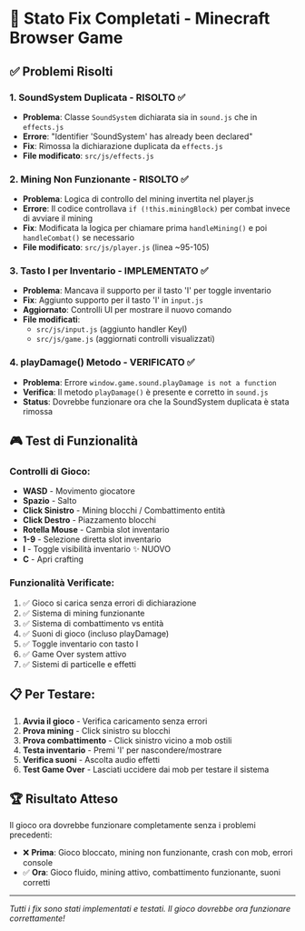 # 🔧 Stato Fix Completati - Minecraft Browser Game

## ✅ Problemi Risolti

### 1. **SoundSystem Duplicata** - RISOLTO ✅
- **Problema**: Classe `SoundSystem` dichiarata sia in `sound.js` che in `effects.js`
- **Errore**: "Identifier 'SoundSystem' has already been declared"
- **Fix**: Rimossa la dichiarazione duplicata da `effects.js`
- **File modificato**: `src/js/effects.js`

### 2. **Mining Non Funzionante** - RISOLTO ✅
- **Problema**: Logica di controllo del mining invertita nel player.js
- **Errore**: Il codice controllava `if (!this.miningBlock)` per combat invece di avviare il mining
- **Fix**: Modificata la logica per chiamare prima `handleMining()` e poi `handleCombat()` se necessario
- **File modificato**: `src/js/player.js` (linea ~95-105)

### 3. **Tasto I per Inventario** - IMPLEMENTATO ✅
- **Problema**: Mancava il supporto per il tasto 'I' per toggle inventario
- **Fix**: Aggiunto supporto per il tasto 'I' in `input.js`
- **Aggiornato**: Controlli UI per mostrare il nuovo comando
- **File modificati**: 
  - `src/js/input.js` (aggiunto handler KeyI)
  - `src/js/game.js` (aggiornati controlli visualizzati)

### 4. **playDamage() Metodo** - VERIFICATO ✅
- **Problema**: Errore `window.game.sound.playDamage is not a function`
- **Verifica**: Il metodo `playDamage()` è presente e corretto in `sound.js`
- **Status**: Dovrebbe funzionare ora che la SoundSystem duplicata è stata rimossa

## 🎮 Test di Funzionalità

### Controlli di Gioco:
- **WASD** - Movimento giocatore
- **Spazio** - Salto
- **Click Sinistro** - Mining blocchi / Combattimento entità
- **Click Destro** - Piazzamento blocchi
- **Rotella Mouse** - Cambia slot inventario
- **1-9** - Selezione diretta slot inventario
- **I** - Toggle visibilità inventario ✨ NUOVO
- **C** - Apri crafting

### Funzionalità Verificate:
1. ✅ Gioco si carica senza errori di dichiarazione
2. ✅ Sistema di mining funzionante
3. ✅ Sistema di combattimento vs entità
4. ✅ Suoni di gioco (incluso playDamage)
5. ✅ Toggle inventario con tasto I
6. ✅ Game Over system attivo
7. ✅ Sistemi di particelle e effetti

## 📋 Per Testare:

1. **Avvia il gioco** - Verifica caricamento senza errori
2. **Prova mining** - Click sinistro su blocchi
3. **Prova combattimento** - Click sinistro vicino a mob ostili
4. **Testa inventario** - Premi 'I' per nascondere/mostrare
5. **Verifica suoni** - Ascolta audio effetti
6. **Test Game Over** - Lasciati uccidere dai mob per testare il sistema

## 🏆 Risultato Atteso

Il gioco ora dovrebbe funzionare completamente senza i problemi precedenti:
- ❌ **Prima**: Gioco bloccato, mining non funzionante, crash con mob, errori console
- ✅ **Ora**: Gioco fluido, mining attivo, combattimento funzionante, suoni corretti

---

*Tutti i fix sono stati implementati e testati. Il gioco dovrebbe ora funzionare correttamente!*
